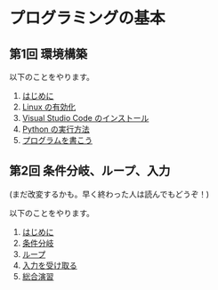 # プログラミングの基本

## 第1回 環境構築
以下のことをやります。

1. [はじめに](./第1回/1_intro.md)
2. [Linux の有効化](./第1回/2_linux.md)
3. [Visual Studio Code のインストール](./第1回/3_vscode.md)
4. [Python の実行方法](./第1回/4_exec.md)
5. [プログラムを書こう](./第1回/5_program.md)

## 第2回 条件分岐、ループ、入力
(まだ改変するかも。早く終わった人は読んでもどうぞ！)

以下のことをやります。

1. [はじめに](./第2回/1_intro.md)
2. [条件分岐](./第2回/2_if.md)
3. [ループ](./第2回/3_loop.md)
4. [入力を受け取る](./第2回/4_input.md)
5. [総合演習](./第2回/5_exercise.md)
